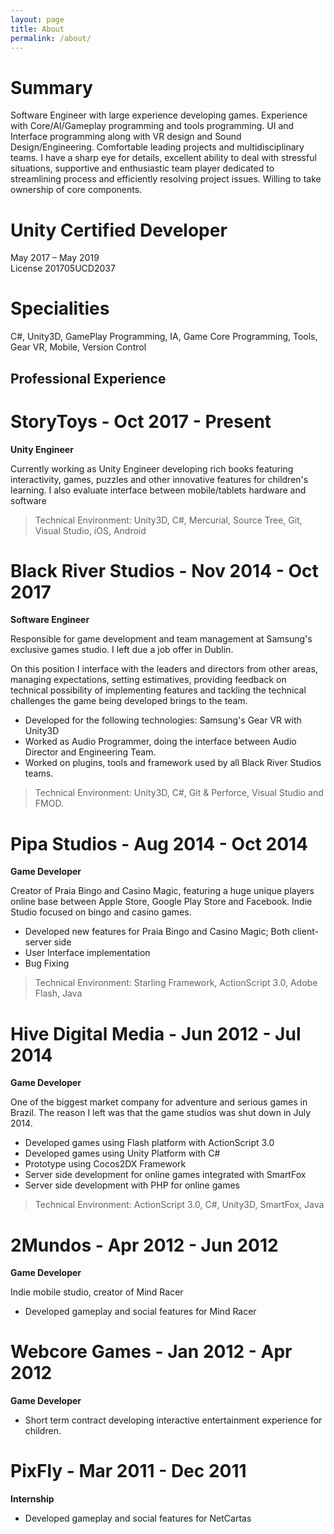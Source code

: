 ```yaml
---
layout: page
title: About
permalink: /about/
---
```


# Summary

Software Engineer with large experience developing games. Experience with Core/AI/Gameplay programming and tools programming. UI and Interface programming along with VR design and Sound Design/Engineering. Comfortable leading projects and multidisciplinary teams. I have a sharp eye for details, excellent ability to deal with stressful situations, supportive and enthusiastic team player dedicated to streamlining process and efficiently resolving project issues. Willing to take ownership of core components.

# Unity Certified Developer

May 2017 – May 2019   
License 201705UCD2037

# Specialities

C#, Unity3D, GamePlay Programming, IA, Game Core Programming, Tools, Gear VR, Mobile, Version Control

## Professional Experience

# StoryToys - Oct 2017 - Present

**Unity Engineer**

Currently working as Unity Engineer developing rich books featuring interactivity, games, puzzles and other innovative features for children's learning. I also evaluate interface between mobile/tablets hardware and software

> Technical Environment: Unity3D, C#, Mercurial, Source Tree, Git, Visual Studio, iOS, Android

# Black River Studios - Nov 2014 - Oct 2017

**Software Engineer**

Responsible for game development and team management at Samsung's exclusive games studio. I left due a job offer in Dublin.

On this position I interface with the leaders and directors from other areas, managing expectations, setting estimatives, providing feedback on technical possibility of implementing features and tackling the technical challenges the game being developed brings to the team.

- Developed for the following technologies: Samsung's Gear VR with Unity3D
- Worked as Audio Programmer, doing the interface between Audio Director and Engineering Team.
- Worked on plugins, tools and framework used by all Black River Studios teams.

> Technical Environment: Unity3D, C#, Git & Perforce, Visual Studio and FMOD.

# Pipa Studios - Aug 2014 - Oct 2014

**Game Developer**

Creator of Praia Bingo and Casino Magic, featuring a huge unique players online base between Apple Store, Google Play Store and Facebook. Indie Studio focused on bingo and casino games.

- Developed new features for Praia Bingo and Casino Magic; Both client-server side
- User Interface implementation
- Bug Fixing

> Technical Environment: Starling Framework, ActionScript 3.0, Adobe Flash, Java

# Hive Digital Media - Jun 2012 - Jul 2014

**Game Developer**

One of the biggest market company for adventure and serious games in Brazil. The reason I left was that the game studios was shut down in July 2014.

- Developed games using Flash platform with ActionScript 3.0
- Developed games using Unity Platform with C#
- Prototype using Cocos2DX Framework
- Server side development for online games integrated with SmartFox
- Server side development with PHP for online games

> Technical Environment: ActionScript 3.0, C#, Unity3D, SmartFox, Java

# 2Mundos - Apr 2012 - Jun 2012

**Game Developer**

Indie mobile studio, creator of Mind Racer

- Developed gameplay and social features for Mind Racer

# Webcore Games - Jan 2012 - Apr 2012

**Game Developer**

- Short term contract developing interactive entertainment experience for children.

# PixFly - Mar 2011 - Dec 2011

**Internship**

- Developed gameplay and social features for NetCartas
